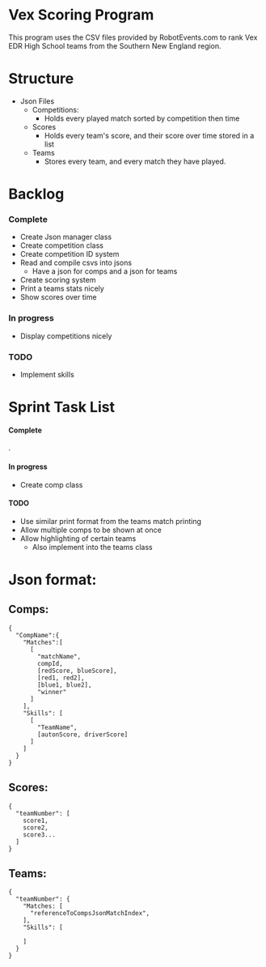 # Vex Scoring Program

This program uses the CSV files provided by RobotEvents.com to rank Vex EDR High School teams from the Southern New England region.

# Structure
* Json Files
  * Competitions:
    * Holds every played match sorted by competition then time
  * Scores
    * Holds every team's score, and their score over time stored in a list
  * Teams
    * Stores every team, and every match they have played.

# Backlog

### Complete
* Create Json manager class
* Create competition class
* Create competition ID system
* Read and compile csvs into jsons
  * Have a json for comps and a json for teams
* Create scoring system
* Print a teams stats nicely
* Show scores over time

### In progress
* Display competitions nicely
### TODO
* Implement skills
# Sprint Task List

#### Complete
.
#### In progress
* Create comp class
#### TODO
* Use similar print format from the teams match printing
* Allow multiple comps to be shown at once
* Allow highlighting of certain teams
  * Also implement into the teams class
# Json format:

## Comps:
    {
      "CompName":{
        "Matches":[
          [
            "matchName",
            compId,
            [redScore, blueScore],
            [red1, red2],
            [blue1, blue2],
            "winner"
          ]
        ],
        "Skills": [
          [
            "TeamName",
            [autonScore, driverScore]
          ]
        ]
      }
    }
## Scores:

    {
      "teamNumber": [
        score1,
        score2,
        score3...
      ]
    }

## Teams:

    {
      "teamNumber": {
        "Matches: [
          "referenceToCompsJsonMatchIndex",
        ],
        "Skills": [

        ]
      }
    }


